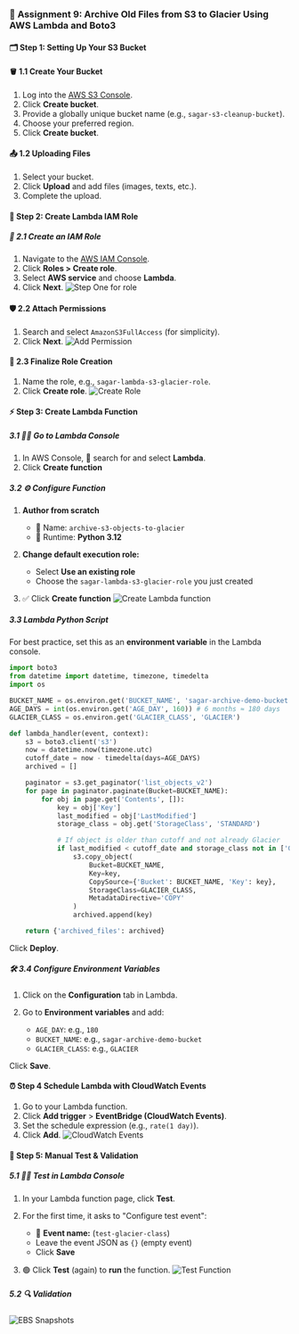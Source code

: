 ### 🚀 **Assignment 9: Archive Old Files from S3 to Glacier Using AWS Lambda and Boto3**

#### 🗂️ **Step 1: Setting Up Your S3 Bucket**

#### 🪣 **1.1 Create Your Bucket**

1. Log into the [AWS S3 Console](https://console.aws.amazon.com/s3/).
2. Click **Create bucket**.
3. Provide a globally unique bucket name (e.g., `sagar-s3-cleanup-bucket`).
4. Choose your preferred region.
5. Click **Create bucket**.

#### 📤 **1.2 Uploading Files**

1. Select your bucket.
2. Click **Upload** and add files (images, texts, etc.).
3. Complete the upload.

#### **🔐 Step 2: Create Lambda IAM Role**

##### 🔑 **2.1 Create an IAM Role**

1. Navigate to the [AWS IAM Console](https://console.aws.amazon.com/iam/).
2. Click **Roles > Create role**.
3. Select **AWS service** and choose **Lambda**.
4. Click **Next**.
![Step One for role](../assignment-1/images/role-1.png)
#### 🛡️ **2.2 Attach Permissions**

1. Search and select `AmazonS3FullAccess` (for simplicity).
2. Click **Next**.
![Add Permission](images/iam-permission.png)
#### 📝 **2.3 Finalize Role Creation**

1. Name the role, e.g., `sagar-lambda-s3-glacier-role`.
2. Click **Create role**.
![Create Role](images/create-role.png)

#### ⚡ **Step 3: Create Lambda Function**

##### 3.1 🏃‍♂️ Go to Lambda Console

1. In AWS Console, 🔎 search for and select **Lambda**.
2. Click **Create function**

##### 3.2 ⚙️ Configure Function

1. **Author from scratch**

   * 📝 Name: `archive-s3-objects-to-glacier`
   * 🐍 Runtime: **Python 3.12**
2. **Change default execution role:**

   * Select **Use an existing role**
   * Choose the `sagar-lambda-s3-glacier-role` you just created
3. ✅ Click **Create function**
![Create Lambda function](images/create-lambda-function.png)

##### 3.3 Lambda Python Script

For best practice, set this as an **environment variable** in the Lambda console.

```python
import boto3
from datetime import datetime, timezone, timedelta
import os

BUCKET_NAME = os.environ.get('BUCKET_NAME', 'sagar-archive-demo-bucket')
AGE_DAYS = int(os.environ.get('AGE_DAY', 160)) # 6 months ≈ 180 days
GLACIER_CLASS = os.environ.get('GLACIER_CLASS', 'GLACIER')

def lambda_handler(event, context):
    s3 = boto3.client('s3')
    now = datetime.now(timezone.utc)
    cutoff_date = now - timedelta(days=AGE_DAYS)
    archived = []

    paginator = s3.get_paginator('list_objects_v2')
    for page in paginator.paginate(Bucket=BUCKET_NAME):
        for obj in page.get('Contents', []):
            key = obj['Key']
            last_modified = obj['LastModified']
            storage_class = obj.get('StorageClass', 'STANDARD')

            # If object is older than cutoff and not already Glacier
            if last_modified < cutoff_date and storage_class not in ['GLACIER', 'DEEP_ARCHIVE']:
                s3.copy_object(
                    Bucket=BUCKET_NAME,
                    Key=key,
                    CopySource={'Bucket': BUCKET_NAME, 'Key': key},
                    StorageClass=GLACIER_CLASS,
                    MetadataDirective='COPY'
                )
                archived.append(key)

    return {'archived_files': archived}
```

Click **Deploy**.

##### 🛠️ **3.4 Configure Environment Variables**

1. Click on the **Configuration** tab in Lambda.
2. Go to **Environment variables** and add:

   * `AGE_DAY`: e.g., `180`
   * `BUCKET_NAME`: e.g., `sagar-archive-demo-bucket`
   * `GLACIER_CLASS`: e.g., `GLACIER`

Click **Save**.

#### **⏰ Step 4 Schedule Lambda with CloudWatch Events**

1. Go to your Lambda function.
2. Click **Add trigger** > **EventBridge (CloudWatch Events)**.
3. Set the schedule expression (e.g., `rate(1 day)`).
4. Click **Add**.
![CloudWatch Events](images/cloudWatch-events.png)

#### **🧪 Step 5: Manual Test & Validation**
##### 5.1 🧑‍🔬 Test in Lambda Console

1. In your Lambda function page, click **Test**.
2. For the first time, it asks to "Configure test event":

   * 📝 **Event name:** (`test-glacier-class`)
   - Leave the event JSON as `{}` (empty event)
   * Click **Save**
3. 🟢 Click **Test** (again) to **run** the function.
![Test Function](images/test-function.png)
##### 5.2 🔍 Validation
![EBS Snapshots](images/validate-s3.png)
